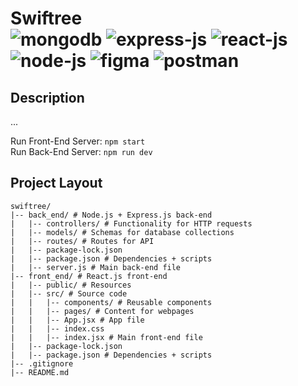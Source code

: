 # Swiftree <br/> ![mongodb](https://img.shields.io/badge/MongoDB-4EA94B?style=for-the-badge&logo=mongodb&logoColor=white) ![express-js](https://img.shields.io/badge/Express.js-000000?style=for-the-badge&logo=express&logoColor=white) ![react-js](https://img.shields.io/badge/React-20232A?style=for-the-badge&logo=react&logoColor=61DAFB) ![node-js](https://img.shields.io/badge/Node.js-339933?style=for-the-badge&logo=nodedotjs&logoColor=white) ![figma](https://img.shields.io/badge/Figma-F24E1E?style=for-the-badge&logo=figma&logoColor=white) ![postman](https://img.shields.io/badge/Postman-FF6C37?style=for-the-badge&logo=Postman&logoColor=white)

## Description
...

Run Front-End Server: `npm start`  
Run Back-End Server: `npm run dev`

## Project Layout
```
swiftree/
|-- back_end/ # Node.js + Express.js back-end
|   |-- controllers/ # Functionality for HTTP requests
|   |-- models/ # Schemas for database collections
|   |-- routes/ # Routes for API
|   |-- package-lock.json
|   |-- package.json # Dependencies + scripts
|   |-- server.js # Main back-end file
|-- front_end/ # React.js front-end
|   |-- public/ # Resources
|   |-- src/ # Source code
|   |   |-- components/ # Reusable components
|   |   |-- pages/ # Content for webpages
|   |   |-- App.jsx # App file
|   |   |-- index.css
|   |   |-- index.jsx # Main front-end file
|   |-- package-lock.json
|   |-- package.json # Dependencies + scripts
|-- .gitignore
|-- README.md
```